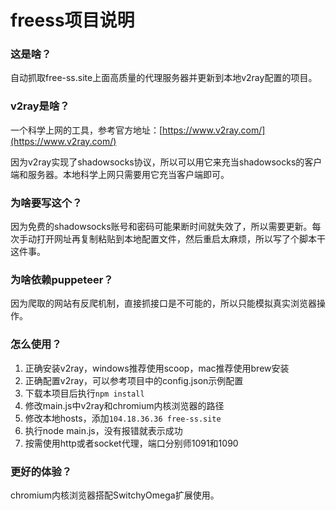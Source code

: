 # freess项目说明
### 这是啥？
自动抓取free-ss.site上面高质量的代理服务器并更新到本地v2ray配置的项目。

### v2ray是啥？
一个科学上网的工具，参考官方地址：[https://www.v2ray.com/](https://www.v2ray.com/)

因为v2ray实现了shadowsocks协议，所以可以用它来充当shadowsocks的客户端和服务器。本地科学上网只需要用它充当客户端即可。

### 为啥要写这个？
因为免费的shadowsocks账号和密码可能果断时间就失效了，所以需要更新。每次手动打开网址再复制粘贴到本地配置文件，然后重启太麻烦，所以写了个脚本干这件事。

### 为啥依赖puppeteer？
因为爬取的网站有反爬机制，直接抓接口是不可能的，所以只能模拟真实浏览器操作。

### 怎么使用？
1. 正确安装v2ray，windows推荐使用scoop，mac推荐使用brew安装
2. 正确配置v2ray，可以参考项目中的config.json示例配置
3. 下载本项目后执行`npm install`
4. 修改main.js中v2ray和chromium内核浏览器的路径
5. 修改本地hosts，添加`104.18.36.36 free-ss.site`
6. 执行node main.js，没有报错就表示成功
7. 按需使用http或者socket代理，端口分别师1091和1090

### 更好的体验？
chromium内核浏览器搭配SwitchyOmega扩展使用。
